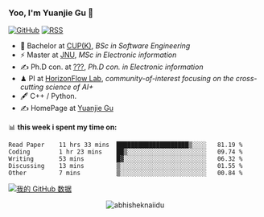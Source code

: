 ### Yoo, I'm Yuanjie Gu 👋

[![GitHub](https://img.shields.io/badge/dynamic/json?logo=github&label=GitHub&labelColor=495867&color=495867&query=%24.data.totalSubs&url=https%3A%2F%2Fapi.spencerwoo.com%2Fsubstats%2F%3Fsource%3Dgithub%26queryKey%3Dhayschan&style=flat-square)](https://github.com/GuYuanjie)
[![RSS](https://img.shields.io/badge/dynamic/json?logo=rss&logoColor=white&label=RSS&labelColor=95B8D1&color=95B8D1&query=%24.data.totalSubs&url=https%3A%2F%2Fapi.spencerwoo.com%2Fsubstats%2F%3Fsource%3Dfeedly%257Cinoreader%257CfeedsPub%26queryKey%3Dhttps://haysc.tech/feed.xml&style=flat-square)](https://guyuanjie.com/)

- 🍻 Bachelor at [CUP(K)](https://www.cupk.edu.cn/), _BSc in Software Engineering_
- ⚡ Master at [JNU](https://www.jiangnan.edu.cn/), _MSc in Electronic information_
- ✍️ Ph.D con. at [???](https://www.jiangnan.edu.cn/), _Ph.D con. in Electronic information_
- ♟  PI at [HorizonFlow Lab](https://www.horizonflowlab.com), _community-of-interest focusing on the cross-cutting science of AI+_
- 🖋  C++ / Python.
- ✍️ HomePage at [Yuanjie Gu](https://guyuanjie.com)

📊 **this week i spent my time on:**
<!--START_SECTION:waka-->

```text
Read Paper    11 hrs 33 mins  ████████████████████▒░░░░   81.19 %
Coding        1 hr 23 mins    ██▒░░░░░░░░░░░░░░░░░░░░░░   09.74 %
Writing       53 mins         █▓░░░░░░░░░░░░░░░░░░░░░░░   06.32 %
Discussing    13 mins         ▒░░░░░░░░░░░░░░░░░░░░░░░░   01.55 %
Other         7 mins          ▒░░░░░░░░░░░░░░░░░░░░░░░░   00.84 %
```

<!--END_SECTION:waka-->

[![我的 GitHub 数据](https://github-readme-stats.vercel.app/api?username=GuYuanjie)]()
<p align="center"> <img src="https://github-readme-stats.vercel.app/api?username=GuYuanjie&show_icons=true&theme=gotham" alt="abhisheknaiidu" />
